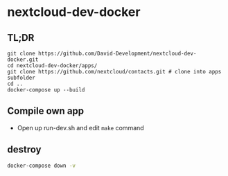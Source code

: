 # nextcloud-dev-docker


## TL;DR
```
git clone https://github.com/David-Development/nextcloud-dev-docker.git
cd nextcloud-dev-docker/apps/
git clone https://github.com/nextcloud/contacts.git # clone into apps subfolder
cd ..
docker-compose up --build
```

## Compile own app

- Open up run-dev.sh and edit `make` command



## destroy

```bash
docker-compose down -v
```
